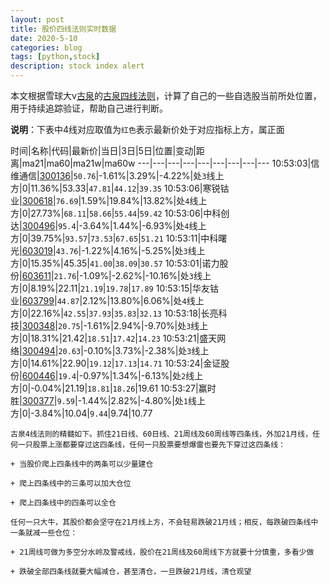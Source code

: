 ```yaml
---
layout: post
title: 股价四线法则实时数据
date: 2020-5-10
categories: blog
tags: [python,stock]
description: stock index alert
---
```



本文根据雪球大v[古泉](https://xueqiu.com/u/7148646888)的[古泉四线法则](https://xueqiu.com/7148646888/130498192)，计算了自己的一些自选股当前所处位置，用于持续追踪验证，帮助自己进行判断。

**说明**：下表中4线对应取值为`红色`表示最新价处于对应指标上方，属正面

时间|名称|代码|最新价|当日|3日|5日|位置|变动|距离|ma21|ma60|ma21w|ma60w
---|---|---|---|---|---|---|---|---
10:53:03|信维通信|[300136](https://xueqiu.com/S/SZ300136)|`50.76`|-1.61%|3.29%|-4.22%|处`3`线上方|0|11.36%|53.33|`47.81`|`44.12`|`39.35`
10:53:06|寒锐钴业|[300618](https://xueqiu.com/S/SZ300618)|`76.69`|1.59%|19.84%|13.82%|处`4`线上方|0|27.73%|`68.11`|`58.66`|`55.44`|`59.42`
10:53:06|中科创达|[300496](https://xueqiu.com/S/SZ300496)|`95.4`|-3.64%|1.44%|-6.93%|处`4`线上方|0|39.75%|`93.57`|`73.53`|`67.65`|`51.21`
10:53:11|中科曙光|[603019](https://xueqiu.com/S/SH603019)|`43.76`|-1.22%|4.16%|-5.25%|处`3`线上方|0|15.35%|45.35|`41.00`|`38.09`|`30.57`
10:53:01|诺力股份|[603611](https://xueqiu.com/S/SH603611)|`21.76`|-1.09%|-2.62%|-10.16%|处`3`线上方|0|8.19%|22.11|`21.19`|`19.78`|`17.89`
10:53:15|华友钴业|[603799](https://xueqiu.com/S/SH603799)|`44.87`|2.12%|13.80%|6.06%|处`4`线上方|0|22.16%|`42.55`|`37.93`|`35.83`|`32.13`
10:53:18|长亮科技|[300348](https://xueqiu.com/S/SZ300348)|`20.75`|-1.61%|2.94%|-9.70%|处`3`线上方|0|18.31%|21.42|`18.51`|`17.42`|`14.23`
10:53:21|盛天网络|[300494](https://xueqiu.com/S/SZ300494)|`20.63`|-0.10%|3.73%|-2.38%|处`3`线上方|0|14.61%|22.90|`19.12`|`17.13`|`14.71`
10:53:24|金证股份|[600446](https://xueqiu.com/S/SH600446)|`19.4`|-0.97%|1.34%|-6.13%|处`2`线上方|0|-0.04%|21.19|`18.81`|`18.26`|19.61
10:53:27|赢时胜|[300377](https://xueqiu.com/S/SZ300377)|`9.59`|-1.44%|2.82%|-4.80%|处`1`线上方|0|-3.84%|10.04|`9.44`|9.74|10.77

```
古泉4线法则的精髓如下。抓住21日线、60日线、21周线及60周线等四条线，外加21月线，任何一只股票上涨都要穿过这四条线，任何一只股票要想爆雷也要先下穿过这四条线：

+ 当股价爬上四条线中的两条可以少量建仓

+ 爬上四条线中的三条可以加大仓位

+ 爬上四条线中的四条可以全仓

任何一只大牛，其股价都会坚守在21月线上方，不会轻易跌破21月线；相反，每跌破四条线中一条就减一些仓位：

+ 21周线可做为多空分水岭及警戒线，股价在21周线及60周线下方就要十分慎重，多看少做

+ 跌破全部四条线就要大幅减仓，甚至清仓，一旦跌破21月线，清仓观望
```